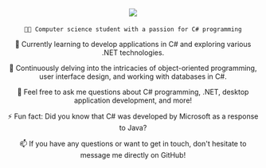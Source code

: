 <h1 align="center">
    <img src="https://readme-typing-svg.herokuapp.com/?font=Righteous&size=35&center=true&vCenter=true&width=500&height=70&duration=4000&lines=Hello+World!+👋;+I'm+Student+Wojciech+Zawadzki!;" />
</h1>    

<div align="center">

    👨‍💻 Computer science student with a passion for C# programming

🔭 Currently learning to develop applications in C# and exploring various .NET technologies.

🌱 Continuously delving into the intricacies of object-oriented programming, user interface design, and working with databases in C#.

💬 Feel free to ask me questions about C# programming, .NET, desktop application development, and more!

⚡ Fun fact: Did you know that C# was developed by Microsoft as a response to Java?

📫 If you have any questions or want to get in touch, don't hesitate to message me directly on GitHub!
